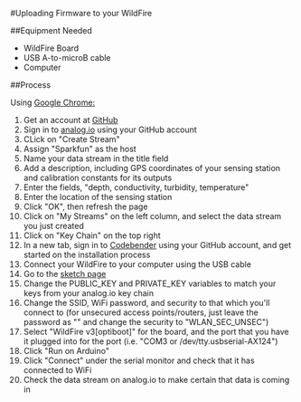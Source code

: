 #Uploading Firmware to your WildFire

##Equipment Needed

- WildFire Board
- USB A-to-microB cable
- Computer

##Process

Using [Google Chrome:](http://google.com/chrome)

1. Get an account at [GitHub](http://github.com)
2. Sign in to [analog.io](http://analog.io) using your GitHub account
3. CLick on "Create Stream"
4. Assign "Sparkfun" as the host
5. Name your data stream in the title field
6. Add a description, including GPS coordinates of your sensing station and calibration constants for its outputs
7. Enter the fields, "depth, conductivity, turbidity, temperature"
8. Enter the location of the sensing station
9. Click "OK", then refresh the page
10. Click on "My Streams" on the left column, and select the data stream you just created
11. Click on "Key Chain" on the top right
12. In a new tab, sign in to [Codebender](http://codebender.cc) using your GitHub account, and get started on the installation process
13. Connect your WildFire to your computer using the USB cable
14. Go to the [sketch page](https://codebender.cc/sketch:142332)
15. Change the PUBLIC_KEY and PRIVATE_KEY variables to match your keys from your analog.io key chain
16. Change the SSID, WiFi password, and security to that which you'll connect to (for unsecured access points/routers, just leave the password as "" and change the security to "WLAN_SEC_UNSEC")
17. Select "WildFire v3[optiboot]" for the board, and the port that you have it plugged into for the port (i.e. "COM3 or /dev/tty.usbserial-AX124")
18. Click "Run on Arduino"
19. Click "Connect" under the serial monitor and check that it has connected to WiFi
20. Check the data stream on analog.io to make certain that data is coming in

